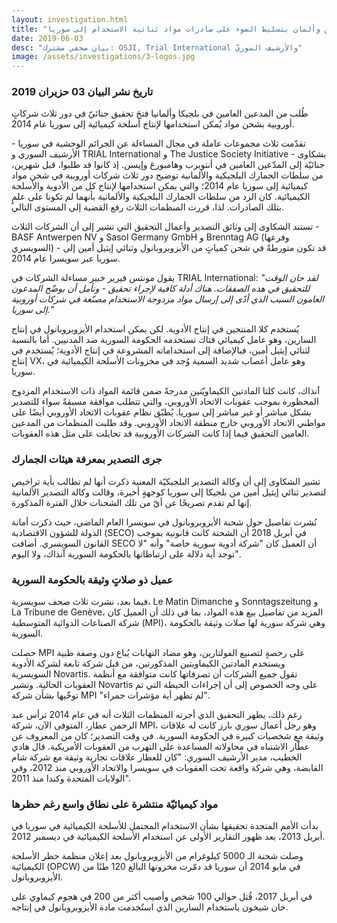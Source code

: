 ```yaml
---
layout: investigation.html
title: "مطالبة مدّعين عامين بلجيكين وألمان بتسليط الضوء على صادرات مواد ثنائية الاستخدام إلى سوريا "
date: 2019-06-03
desc: "بيان صحفي مشترك: OSJI, Trial International والأرشيف السوريّ"
image: /assets/investigations/3-logos.jpg
---
```


### تاريخ نشر البيان 03 حزيران 2019

طُلب من المدعين العامين في بلجيكا وألمانيا فتحَ تحقيق جنائيّ في دور ثلاث شركاتٍ أوروبية  بشحن مواد يُمكن استخدامها لإنتاج أسلحة كيميائية إلى سوريا عام 2014.

تقدّمت ثلاث مجموعات عاملة في مجال المساءلة عن الجرائم الوحشية في سوريا - الأرشيف السوري و TRIAL International و The Justice Society Initiative - بشكاوى جنائيّة إلى المدّعين العامين في أنتويرب وهامبورغ وإيسن. إذ كانوا قد طلبوا، قبل شهرين، من سلطات الجمارك البلجيكية والألمانية توضيح دور ثلاث شركات أوروبية في شحن مواد كيميائية إلى سوريا عام 2014؛ والتي يمكن استخدامها لإنتاج كل من الأدوية والأسلحة الكيميائية. كان الرد من سلطات الجمارك البلجيكية والألمانية بأنهما لم تكونا على علمٍ بتلك الصادرات. لذا، قررت المنظمات الثلاث رفع القضية إلى المستوى التالي.

تستند الشكاوى إلى وثائق التصدير وأعمال التحقيق التي تشير إلى أن الشركات الثلاث - BASF Antwerpen NV و Sasol Germany GmbH و Brenntag AG (وفرعها السويسري) - قد تكون متورطةً في شحن كمياتٍ من الأيزوبروبانول وثنائي إيثيل أمين إلى سوريا عبر سويسرا عام 2014.

يقول مونتس فيرير خبير مساءلة الشركات في TRIAL International: *"لقد حان الوقت للتحقيق في هذه الصفقات. هناك أدلة كافية لإجراء تحقيق - ونأمل أن يوضّح المدعون العامون السبب الذي أدّى إلى إرسال مواد مزدوجة الاستخدام مصنّعة في شركات أوروبية إلى سوريا."*

يُستخدم كلا المنتجين في إنتاج الأدوية. لكن يمكن استخدام الأيزوبروبانول في إنتاج السارين، وهو عامل كيميائي فتاك تستخدمه الحكومة السورية ضد المدنيين. أما بالنسبة لثنائي إيثيل أمين، فبالإضافة إلى استخداماته المشروعة في إنتاج الأدوية؛ يُستخدم في إنتاج VX، وهو عامل أعصاب شديد السمية وُجد في مخزونات الأسلحة الكيميائية في سوريا.

آنذاك، كانت كلتا المادتين الكيماويّتين مدرجةً ضمن قائمة المواد ذات الاستخدام المزدوج المحظورة بموجب عقوبات الاتحاد الأوروبي، والتي تتطلب موافقة مسبقةً سواء للتصدير بشكل مباشر أو غير مباشر إلى سوريا. يُطبّق نظام عقوبات الاتحاد الأوروبي أيضًا على مواطني الاتحاد الأوروبي خارج منطقة الاتحاد الأوروبي. وقد طلبت المنظمات من المدعين العامين التحقيق فيما إذا كانت الشركات الأوروبية قد تحايلت على مثل هذه العقوبات.

### جرى التصدير بمعرفة هيئات الجمارك

تشير الشكاوى إلى أن وكالة التصدير البلجيكيّة المعنية ذكرت أنها لم تطالب بأية تراخيص لتصدير ثنائي إيثيل أمين من بلجيكا إلى سوريا كوجهةٍ أخيرة، وقالت وكالة التصدير الألمانية إنها لم تقدم تصريحًا عن أيّ من تلك الشحنات خلال الفترة المذكورة.

نُشرت تفاصيل حول شحنة الأيزوبروبانول في سويسرا العام الماضي، حيث ذكرت أمانة الدولة للشؤون الاقتصادية (SECO) في أبريل 2018 أن الشحنة كانت قانونية بموجب القانون السويسري. أضافت SECO أن العميل كان "شركة أدوية سورية خاصة" وأنه "لا توجد أية دلالة على ارتباطاتها بالحكومة السورية آنذاك، ولا اليوم".

### عميل ذو صلاتٍ وثيقة بالحكومة السورية

فيما بعد، نشرت ثلاث صحف سويسرية، Le Matin Dimanche و Sonntagszeitung و La Tribune de Genève، المزيد من تفاصيل بيع هذه المواد، بما في ذلك أن العميل كان شركة الصناعات الدوائية المتوسطية (MPI)، وهي شركة سورية لها صلات وثيقة بالحكومة السورية.

حصلت MPI على رخصةٍ لتصنيع الفولتارين، وهو مضاد التهابات يُباع دون وصفة طبية ويستخدم المادتين الكيماويتين المذكورتين، من قبل شركة تابعة لشركة الأدوية السويسرية Novartis. تقول جميع الشركات أن تصرفاتها كانت متوافقة مع أنظمة العقوبات الحالية. وتشير Novartis على وجه الخصوص إلى أن إجراءات الحيطة التي تم توخّيها بشأن شركة MPI "لم تظهر أية مؤشرات حمراء".

رغم ذلك، يظهر التحقيق الذي أجرته المنظمات الثلاث أنه في عام 2014 ترأس عبد الرحمن عطار، المتوفى الآن، شركة MPI، وهو رجل أعمال سوري بارز كانت له علاقات وثيقة مع شخصيات كبيرة في الحكومة السورية. في وقت التصدير؛ كان من المعروف عن عطّار الاشتباه في محاولاته المساعدة على التهرب من العقوبات الأمريكية. قال هادي الخطيب، مدير الأرشيف السوري: "كان للعطار علاقات تجارية وثيقة مع شركة شام القابضة، وهي شركة واقعة تحت العقوبات في سويسرا والاتحاد الأوروبي منذ 2012، وفي الولايات المتحدة وكندا منذ 2011".

### مواد كيميائيّة منتشرة على نطاق واسع رغم حظرها

بدأت الأمم المتحدة تحقيقها بشأن الاستخدام المحتمل للأسلحة الكيميائية في سوريا في أبريل 2013، بعد ظهور التقارير الأولى عن استخدام الأسلحة الكيميائية في ديسمبر 2012.

وصلت شحنة الـ 5000 كيلوغرام من الأيزوبروبانول بعد إعلان منظمة حظر الأسلحة الكيميائية (OPCW) في مايو 2014 أن سوريا قد دمّرت مخزونها البالغ 120 طنًا من الأيزوبروبانول.

في أبريل 2017، قُتل حوالي 100 شخص وأصيب أكثر من 200 في هجوم كيماوي على خان شيخون باستخدام السارين الذي استُخدمت مادة الأيزوبروبانول في إنتاجه.
